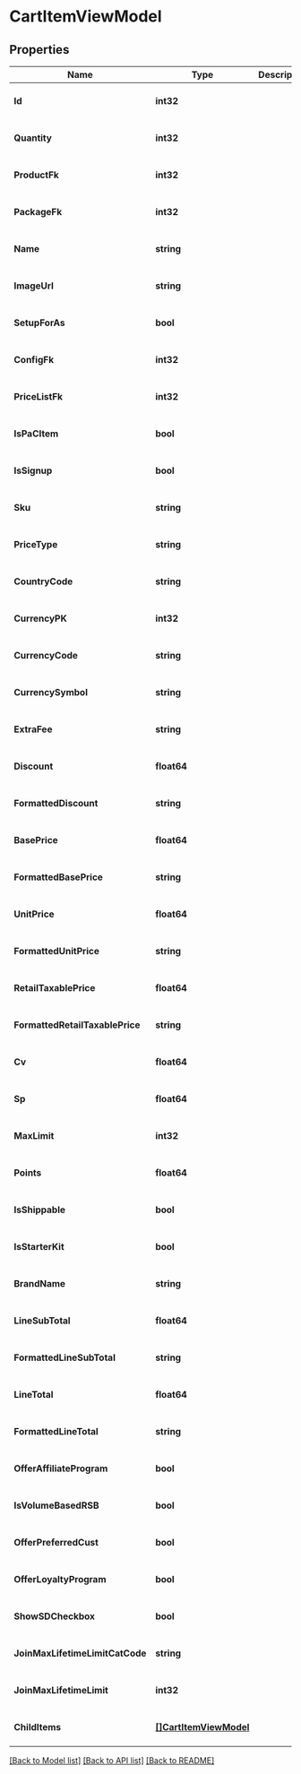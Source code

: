 # CartItemViewModel

## Properties
Name | Type | Description | Notes
------------ | ------------- | ------------- | -------------
**Id** | **int32** |  | [optional] [default to null]
**Quantity** | **int32** |  | [optional] [default to null]
**ProductFk** | **int32** |  | [optional] [default to null]
**PackageFk** | **int32** |  | [optional] [default to null]
**Name** | **string** |  | [optional] [default to null]
**ImageUrl** | **string** |  | [optional] [default to null]
**SetupForAs** | **bool** |  | [optional] [default to null]
**ConfigFk** | **int32** |  | [optional] [default to null]
**PriceListFk** | **int32** |  | [optional] [default to null]
**IsPaCItem** | **bool** |  | [optional] [default to null]
**IsSignup** | **bool** |  | [optional] [default to null]
**Sku** | **string** |  | [optional] [default to null]
**PriceType** | **string** |  | [optional] [default to null]
**CountryCode** | **string** |  | [optional] [default to null]
**CurrencyPK** | **int32** |  | [optional] [default to null]
**CurrencyCode** | **string** |  | [optional] [default to null]
**CurrencySymbol** | **string** |  | [optional] [default to null]
**ExtraFee** | **string** |  | [optional] [default to null]
**Discount** | **float64** |  | [optional] [default to null]
**FormattedDiscount** | **string** |  | [optional] [default to null]
**BasePrice** | **float64** |  | [optional] [default to null]
**FormattedBasePrice** | **string** |  | [optional] [default to null]
**UnitPrice** | **float64** |  | [optional] [default to null]
**FormattedUnitPrice** | **string** |  | [optional] [default to null]
**RetailTaxablePrice** | **float64** |  | [optional] [default to null]
**FormattedRetailTaxablePrice** | **string** |  | [optional] [default to null]
**Cv** | **float64** |  | [optional] [default to null]
**Sp** | **float64** |  | [optional] [default to null]
**MaxLimit** | **int32** |  | [optional] [default to null]
**Points** | **float64** |  | [optional] [default to null]
**IsShippable** | **bool** |  | [optional] [default to null]
**IsStarterKit** | **bool** |  | [optional] [default to null]
**BrandName** | **string** |  | [optional] [default to null]
**LineSubTotal** | **float64** |  | [optional] [default to null]
**FormattedLineSubTotal** | **string** |  | [optional] [default to null]
**LineTotal** | **float64** |  | [optional] [default to null]
**FormattedLineTotal** | **string** |  | [optional] [default to null]
**OfferAffiliateProgram** | **bool** |  | [optional] [default to null]
**IsVolumeBasedRSB** | **bool** |  | [optional] [default to null]
**OfferPreferredCust** | **bool** |  | [optional] [default to null]
**OfferLoyaltyProgram** | **bool** |  | [optional] [default to null]
**ShowSDCheckbox** | **bool** |  | [optional] [default to null]
**JoinMaxLifetimeLimitCatCode** | **string** |  | [optional] [default to null]
**JoinMaxLifetimeLimit** | **int32** |  | [optional] [default to null]
**ChildItems** | [**[]CartItemViewModel**](CartItemViewModel.md) |  | [optional] [default to null]

[[Back to Model list]](../README.md#documentation-for-models) [[Back to API list]](../README.md#documentation-for-api-endpoints) [[Back to README]](../README.md)


